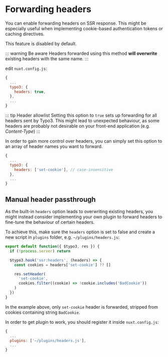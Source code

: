 # Forwarding headers

You can enable forwarding headers on SSR response. This might be especially useful when implementing cookie-based authentication tokens or caching directives.

This feature is disabled by default.

::: warning Be aware
Headers forwarded using this method **will overwrite** existing headers with the same name.
:::

edit `nuxt.config.js`:

```js
{
  ...
  typo3: {
    headers: true,
  },
  ...
}
```

::: tip Header allowlist
Setting this option to `true` sets up forwarding for all headers sent by Typo3. This might lead to unexpected behaviour, as some headers are probably not desirable on your front-end application (e.g. *Content-Type*)
:::

In order to gain more control over headers, you can simply set this option to an array of header names you want to forward.

```js
{
  ...
  typo3: {
    headers: ['set-cookie'], // case-insensitive
  },
  ...
}
```

## Manual header passthrough

As the built-in `headers` option leads to overwriting existing headers, you might instead consider implementing your own plugin to forward headers to fine-tune the behaviour of certain headers.

To achieve this, make sure the `headers` option is set to false and create a new script in `plugins` folder, e.g. `~/plugins/headers.js`:

```js
export default function({ $typo3, res }) {
  if (!process.server) return

  $typo3.hook('ssr:headers', (headers) => {
    const cookies = headers['set-cookie'] ?? []

    res.setHeader(
      'set-cookie',
      cookies.filter((cookie) => !cookie.includes('BadCookie'))
    )
  })
}
```

In the example above, only `set-cookie` header is forwarded, stripped from cookies containing string `BadCookie`.

In order to get plugin to work, you should register it inside `nuxt.config.js`:

```js
{
  ...
  plugins: ['~/plugins/headers.js'],
  ...
}
```
